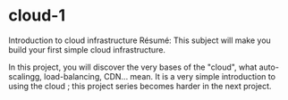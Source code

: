 # cloud-1
Introduction to cloud infrastructure
Résumé: This subject will make you build your first simple cloud infrastructure.

In this project, you will discover the very bases of the "cloud", what auto-scalingg,
load-balancing, CDN... mean. It is a very simple introduction to using the cloud ; this
project series becomes harder in the next project.
